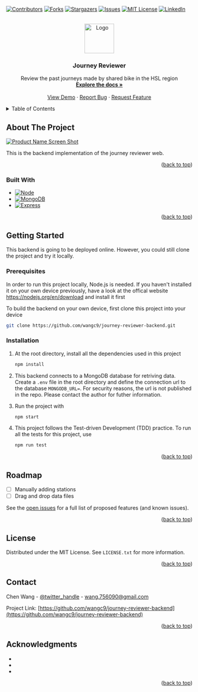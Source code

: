 <!-- Improved compatibility of back to top link: See: https://github.com/othneildrew/Best-README-Template/pull/73 -->
<a name="readme-top"></a>

<!-- PROJECT SHIELDS -->

[![Contributors][contributors-shield]][contributors-url]
[![Forks][forks-shield]][forks-url]
[![Stargazers][stars-shield]][stars-url]
[![Issues][issues-shield]][issues-url]
[![MIT License][license-shield]][license-url]
[![LinkedIn][linkedin-shield]][linkedin-url]



<!-- PROJECT LOGO -->
<br />
<div align="center">
  <a href="https://github.com/wangc9/journey-reviewer-backend">
    <img src="images/logo.png" alt="Logo" width="80" height="80">
  </a>

<h3 align="center">Journey Reviewer</h3>

  <p align="center">
    Review the past journeys made by shared bike in the HSL region
    <br />
    <a href="https://github.com/wangc9/journey-reviewer-backend"><strong>Explore the docs »</strong></a>
    <br />
    <br />
    <a href="https://github.com/github_username/repo_name">View Demo</a>
    ·
    <a href="https://github.com/wangc9/journey-reviewer-backend/issues">Report Bug</a>
    ·
    <a href="https://github.com/wangc9/journey-reviewer-backend/issues">Request Feature</a>
  </p>
</div>



<!-- TABLE OF CONTENTS -->
<details>
  <summary>Table of Contents</summary>
  <ol>
    <li>
      <a href="#about-the-project">About The Project</a>
      <ul>
        <li><a href="#built-with">Built With</a></li>
      </ul>
    </li>
    <li>
      <a href="#getting-started">Getting Started</a>
      <ul>
        <li><a href="#prerequisites">Prerequisites</a></li>
        <li><a href="#installation">Installation</a></li>
      </ul>
    </li>
    <li><a href="#roadmap">Roadmap</a></li>
    <li><a href="#license">License</a></li>
    <li><a href="#contact">Contact</a></li>
    <li><a href="#acknowledgments">Acknowledgments</a></li>
  </ol>
</details>



<!-- ABOUT THE PROJECT -->
## About The Project

[![Product Name Screen Shot][product-screenshot]](https://example.com)

This is the backend implementation of the journey reviewer web.

<p align="right">(<a href="#readme-top">back to top</a>)</p>



### Built With

* [![Node][Node.js]][Node-url]
* [![MongoDB][MongoDB]][MongoDB-url]
* [![Express][Express.js]][Express-url]

[//]: # (* [![Svelte][Svelte.dev]][Svelte-url])

[//]: # (* [![Laravel][Laravel.com]][Laravel-url])

[//]: # (* [![Bootstrap][Bootstrap.com]][Bootstrap-url])

[//]: # (* [![JQuery][JQuery.com]][JQuery-url])

<p align="right">(<a href="#readme-top">back to top</a>)</p>



<!-- GETTING STARTED -->
## Getting Started

This backend is going to be deployed online. However, you could still clone the project and try it locally.

### Prerequisites

In order to run this project locally, Node.js is needed. If you haven't installed it on your own device previously, have a look at the offical website https://nodejs.org/en/download and install it first

To build the backend on your own device, first clone this project into your device
```sh
git clone https://github.com/wangc9/journey-reviewer-backend.git
```

### Installation

1. At the root directory, install all the dependencies used in this project
   ```sh
   npm install
   ```

2. This backend connects to a MongoDB database for retriving data.
Create a `.env` file in the root directory and define the connection
url to the database `MONGODB_URL=`. For security reasons, the url is
not published in the repo. Please contact the author for futher
information.

3. Run the project with
   ```sh
   npm start
   ```
4. This project follows the Test-driven Development (TDD) practice.
To run all the tests for this project, use
   ```sh
   npm run test
   ```

<p align="right">(<a href="#readme-top">back to top</a>)</p>

<!-- ROADMAP -->
## Roadmap

- [ ] Manually adding stations
- [ ] Drag and drop data files

See the [open issues](https://github.com/github_username/repo_name/issues) for a full list of proposed features (and known issues).

<p align="right">(<a href="#readme-top">back to top</a>)</p>


<!-- LICENSE -->
## License

Distributed under the MIT License. See `LICENSE.txt` for more information.

<p align="right">(<a href="#readme-top">back to top</a>)</p>



<!-- CONTACT -->
## Contact

Chen Wang - [@twitter_handle](https://twitter.com/twitter_handle) - [wang.756090@gmail.com](wang.756090@gmail.com)

Project Link: [https://github.com/wangc9/journey-reviewer-backend](https://github.com/wangc9/journey-reviewer-backend)

<p align="right">(<a href="#readme-top">back to top</a>)</p>



<!-- ACKNOWLEDGMENTS -->
## Acknowledgments

* []()
* []()
* []()

<p align="right">(<a href="#readme-top">back to top</a>)</p>



<!-- MARKDOWN LINKS & IMAGES -->
<!-- https://www.markdownguide.org/basic-syntax/#reference-style-links -->
[contributors-shield]: https://img.shields.io/github/contributors/wangc9/journey-reviewer-backend.svg?style=for-the-badge
[contributors-url]: https://github.com/wangc9/journey-reviewer-backend/graphs/contributors
[forks-shield]: https://img.shields.io/github/forks/wangc9/journey-reviewer-backend.svg?style=for-the-badge
[forks-url]: https://github.com/wangc9/journey-reviewer-backend/network/members
[stars-shield]: https://img.shields.io/github/stars/wangc9/journey-reviewer-backend.svg?style=for-the-badge
[stars-url]: https://github.com/wangc9/journey-reviewer-backend/stargazers
[issues-shield]: https://img.shields.io/github/issues/wangc9/journey-reviewer-backend.svg?style=for-the-badge
[issues-url]: https://github.com/wangc9/journey-reviewer-backend/issues
[license-shield]: https://img.shields.io/github/license/wangc9/journey-reviewer-backend.svg?style=for-the-badge
[license-url]: https://github.com/wangc9/journey-reviewer-backend/blob/master/LICENSE.txt
[linkedin-shield]: https://img.shields.io/badge/-LinkedIn-black.svg?style=for-the-badge&logo=linkedin&colorB=555
[linkedin-url]: https://linkedin.com/in/chen-w-228a3820b
[product-screenshot]: images/screenshot.png
[Node.js]: https://img.shields.io/badge/node.js-6DA55F?style=for-the-badge&logo=node.js&logoColor=white
[Node-url]: https://nodejs.org/en
[React.js]: https://img.shields.io/badge/React-20232A?style=for-the-badge&logo=react&logoColor=61DAFB
[React-url]: https://reactjs.org/
[MongoDB]: https://img.shields.io/badge/MongoDB-%234ea94b.svg?style=for-the-badge&logo=mongodb&logoColor=white
[MongoDB-url]: https://www.mongodb.com/
[Express.js]: https://img.shields.io/badge/express.js-%23404d59.svg?style=for-the-badge&logo=express&logoColor=%2361DAFB
[Express-url]: https://expressjs.com/
[Svelte.dev]: https://img.shields.io/badge/Svelte-4A4A55?style=for-the-badge&logo=svelte&logoColor=FF3E00
[Svelte-url]: https://svelte.dev/
[Laravel.com]: https://img.shields.io/badge/Laravel-FF2D20?style=for-the-badge&logo=laravel&logoColor=white
[Laravel-url]: https://laravel.com
[Bootstrap.com]: https://img.shields.io/badge/Bootstrap-563D7C?style=for-the-badge&logo=bootstrap&logoColor=white
[Bootstrap-url]: https://getbootstrap.com
[JQuery.com]: https://img.shields.io/badge/jQuery-0769AD?style=for-the-badge&logo=jquery&logoColor=white
[JQuery-url]: https://jquery.com 
